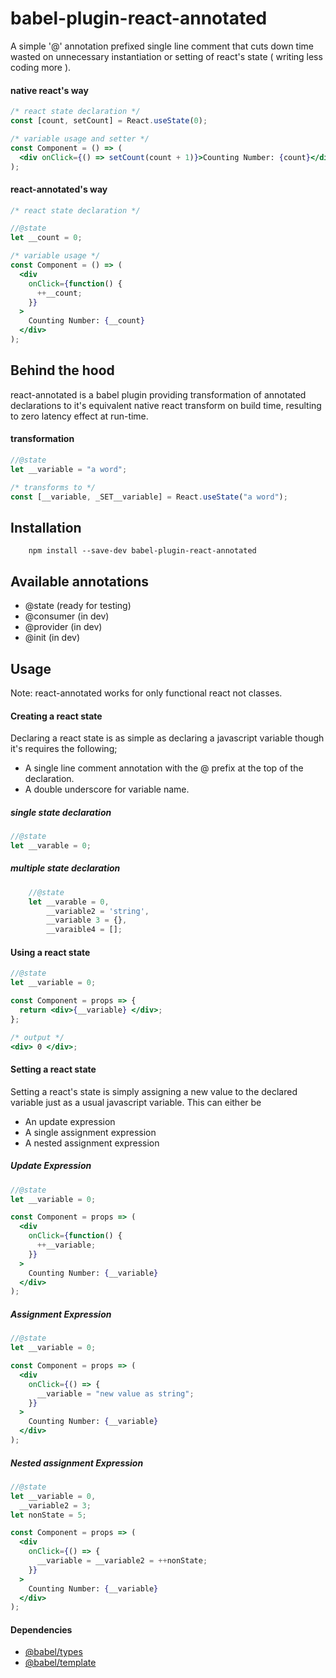 ﻿# babel-plugin-react-annotated

A simple '@' annotation prefixed single line comment that cuts down time wasted on unnecessary instantiation or setting of react's state ( writing less coding more ).

#### native react's way

```jsx
/* react state declaration */
const [count, setCount] = React.useState(0);

/* variable usage and setter */
const Component = () => (
  <div onClick={() => setCount(count + 1)}>Counting Number: {count}</div>
);
```

#### react-annotated's way

```jsx
/* react state declaration */

//@state
let __count = 0;

/* variable usage */
const Component = () => (
  <div
    onClick={function() {
      ++__count;
    }}
  >
    Counting Number: {__count}
  </div>
);
```

## Behind the hood

react-annotated is a babel plugin providing transformation of annotated declarations to it's equivalent native react transform on build time, resulting to zero latency effect at run-time.

#### transformation

```jsx
//@state
let __variable = "a word";

/* transforms to */
const [__variable, _SET__variable] = React.useState("a word");
```

## Installation

```batch
    npm install --save-dev babel-plugin-react-annotated
```

## Available annotations

- @state (ready for testing)
- @consumer (in dev)
- @provider (in dev)
- @init (in dev)

## Usage

Note: react-annotated works for only functional react not classes.

#### Creating a react state

Declaring a react state is as simple as declaring a javascript variable though it's requires the following;

- A single line comment annotation with the @ prefix at the top of the declaration.
- A double underscore for variable name.

##### single state declaration

```jsx
//@state
let __varable = 0;
```

##### multiple state declaration

```jsx
    //@state
    let __varable = 0,
	    __variable2 = 'string',
	    __variable 3 = {},
	    __varaible4 = [];
```

#### Using a react state

```jsx
//@state
let __variable = 0;

const Component = props => {
  return <div>{__variable} </div>;
};

/* output */
<div> 0 </div>;
```

#### Setting a react state

Setting a react's state is simply assigning a new value to the declared variable just as a usual javascript variable.
This can either be

- An update expression
- A single assignment expression
- A nested assignment expression

##### Update Expression

```jsx
//@state
let __variable = 0;

const Component = props => (
  <div
    onClick={function() {
      ++__variable;
    }}
  >
    Counting Number: {__variable}
  </div>
);
```

##### Assignment Expression

```jsx
//@state
let __variable = 0;

const Component = props => (
  <div
    onClick={() => {
      __variable = "new value as string";
    }}
  >
    Counting Number: {__variable}
  </div>
);
```

##### Nested assignment Expression

```jsx
//@state
let __variable = 0,
  __variable2 = 3;
let nonState = 5;

const Component = props => (
  <div
    onClick={() => {
      __variable = __variable2 = ++nonState;
    }}
  >
    Counting Number: {__variable}
  </div>
);
```

#### Dependencies

- [@babel/types](https://github.com/babel/babel/tree/master/packages/babel-types/src/definitions)
- [@babel/template](https://github.com/babel/babel/tree/master/packages/babel-template)
